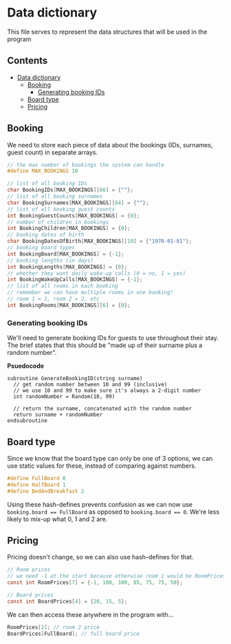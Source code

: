 # Data dictionary

This file serves to represent the data structures that will be used in the program

## Contents <!-- omit in toc -->

- [Data dictionary](#data-dictionary)
  - [Booking](#booking)
    - [Generating booking IDs](#generating-booking-ids)
  - [Board type](#board-type)
  - [Pricing](#pricing)

## Booking

We need to store each piece of data about the bookings (IDs, surnames, guest count) in separate arrays.

```c
// the max number of bookings the system can handle
#define MAX_BOOKINGS 10

// list of all booking IDs
char BookingIDs[MAX_BOOKINGS][66] = {""};
// list of all booking surnames
char BookingSurnames[MAX_BOOKINGS][64] = {""};
// list of all booking guest counts
int BookingGuestCounts[MAX_BOOKINGS] = {0};
// number of children in bookings
int BookingChildren[MAX_BOOKINGS] = {0};
// booking dates of birth
char BookingDatesOfBirth[MAX_BOOKINGS][10] = {"1970-01-01"};
// booking board types
int BookingBoard[MAX_BOOKINGS] = {-1};
// booking lengths (in days)
int BookingLengths[MAX_BOOKINGS] = {0};
// whether they want daily wake-up calls (0 = no, 1 = yes)
int BookingWakeUpCalls[MAX_BOOKINGS] = {-1};
// list of all rooms in each booking
// remember we can have multiple rooms in one booking!
// room 1 = 1, room 2 = 2, etc
int BookingRooms[MAX_BOOKINGS][6] = {0};
```

### Generating booking IDs

We'll need to generate booking IDs for guests to use throughout their stay. The brief states that this should be "made up of their surname plus a random number".

**Psuedocode**

```
subroutine GenerateBookingID(string surname)
  // get random number between 10 and 99 (inclusive)
  // we use 10 and 99 to make sure it's always a 2-digit number
  int randomNumber = Random(10, 99)

  // return the surname, concatenated with the random number
  return surname + randomNumber
endsubroutine
```

## Board type

Since we know that the board type can only be one of 3 options, we can use static values for these, instead of comparing against numbers.

```c
#define FullBoard 0
#define HalfBoard 1
#define BedAndBreakfast 2
```

Using these hash-defines prevents confusion as we can now use `booking.board == FullBoard` as opposed to `booking.board == 0`. We're less likely to mix-up what 0, 1 and 2 are.

## Pricing

Pricing doesn't change, so we can also use hash-defines for that.

```c
// Room prices
// we need -1 at the start because otherwise room 1 would be RoomPrices[0]
const int RoomPrices[7] = {-1, 100, 100, 85, 75, 75, 50};

// Board prices
const int BoardPrices[4] = {20, 15, 5};
```

We can then access these anywhere in the program with...

```c
RoomPrices[2]; // room 2 price
BoardPrices[FullBoard]; // full board price
```